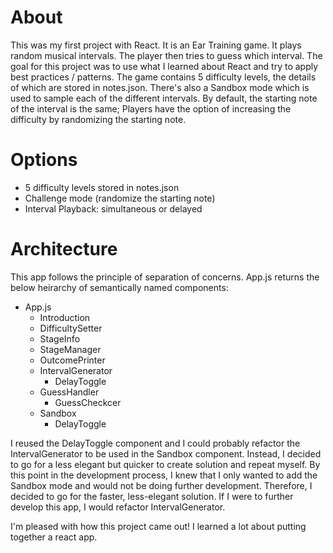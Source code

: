 # About

This was my first project with React. It is an Ear Training game. It plays random musical intervals. The player then tries to guess which interval. The goal for this project was to use what I learned about React and try to apply best practices / patterns. The game contains 5 difficulty levels, the details of which are stored in notes.json. There's also a Sandbox mode which is used to sample each of the different intervals. By default, the starting note of the interval is the same; Players have the option of increasing the difficulty by randomizing the starting note. 

# Options
- 5 difficulty levels stored in notes.json
- Challenge mode (randomize the starting note)
- Interval Playback: simultaneous or delayed

# Architecture

This app follows the principle of separation of concerns. App.js returns the below heirarchy of semantically named components:

- App.js
  - Introduction 
  - DifficultySetter
  - StageInfo
  - StageManager
  - OutcomePrinter
  - IntervalGenerator
    - DelayToggle
  - GuessHandler
    - GuessCheckcer
  - Sandbox
    - DelayToggle

I reused the DelayToggle component and I could probably refactor the IntervalGenerator to be used in the Sandbox component. Instead, I decided to go for a less elegant but quicker to create solution and repeat myself. By this point in the development process, I knew that I only wanted to add the Sandbox mode and would not be doing further development. Therefore, I decided to go for the faster, less-elegant solution. If I were to further develop this app, I would refactor IntervalGenerator. 

I'm pleased with how this project came out! I learned a lot about putting together a react app. 
